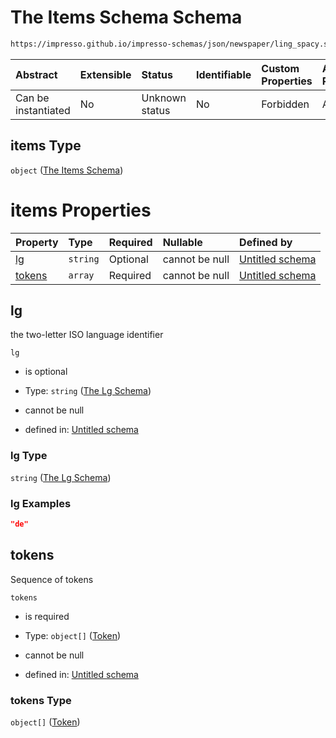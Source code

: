 # The Items Schema Schema

```txt
https://impresso.github.io/impresso-schemas/json/newspaper/ling_spacy.schema.json#/definitions/sents/items
```



| Abstract            | Extensible | Status         | Identifiable | Custom Properties | Additional Properties | Access Restrictions | Defined In                                                                         |
| :------------------ | :--------- | :------------- | :----------- | :---------------- | :-------------------- | :------------------ | :--------------------------------------------------------------------------------- |
| Can be instantiated | No         | Unknown status | No           | Forbidden         | Allowed               | none                | [lingproc.v2.schema.json\*](../out/lingproc.v2.schema.json "open original schema") |

## items Type

`object` ([The Items Schema](lingproc-definitions-the-sents-schema-the-items-schema.md))

# items Properties

| Property          | Type     | Required | Nullable       | Defined by                                                                                                                                                                                                                       |
| :---------------- | :------- | :------- | :------------- | :------------------------------------------------------------------------------------------------------------------------------------------------------------------------------------------------------------------------------- |
| [lg](#lg)         | `string` | Optional | cannot be null | [Untitled schema](lingproc-definitions-the-sents-schema-the-items-schema-properties-the-lg-schema.md "https://impresso.github.io/impresso-schemas/json/newspaper/ling_spacy.schema.json#/definitions/sents/items/properties/lg") |
| [tokens](#tokens) | `array`  | Required | cannot be null | [Untitled schema](lingproc-definitions-the-sents-schema-the-items-schema-properties-tokens.md "https://impresso.github.io/impresso-schemas/json/newspaper/ling_spacy.schema.json#/definitions/sents/items/properties/tokens")    |

## lg

the two-letter ISO language identifier

`lg`

*   is optional

*   Type: `string` ([The Lg Schema](lingproc-definitions-the-sents-schema-the-items-schema-properties-the-lg-schema.md))

*   cannot be null

*   defined in: [Untitled schema](lingproc-definitions-the-sents-schema-the-items-schema-properties-the-lg-schema.md "https://impresso.github.io/impresso-schemas/json/newspaper/ling_spacy.schema.json#/definitions/sents/items/properties/lg")

### lg Type

`string` ([The Lg Schema](lingproc-definitions-the-sents-schema-the-items-schema-properties-the-lg-schema.md))

### lg Examples

```json
"de"
```

## tokens

Sequence of tokens

`tokens`

*   is required

*   Type: `object[]` ([Token](lingproc-definitions-the-sents-schema-the-items-schema-properties-tokens-token.md))

*   cannot be null

*   defined in: [Untitled schema](lingproc-definitions-the-sents-schema-the-items-schema-properties-tokens.md "https://impresso.github.io/impresso-schemas/json/newspaper/ling_spacy.schema.json#/definitions/sents/items/properties/tokens")

### tokens Type

`object[]` ([Token](lingproc-definitions-the-sents-schema-the-items-schema-properties-tokens-token.md))
